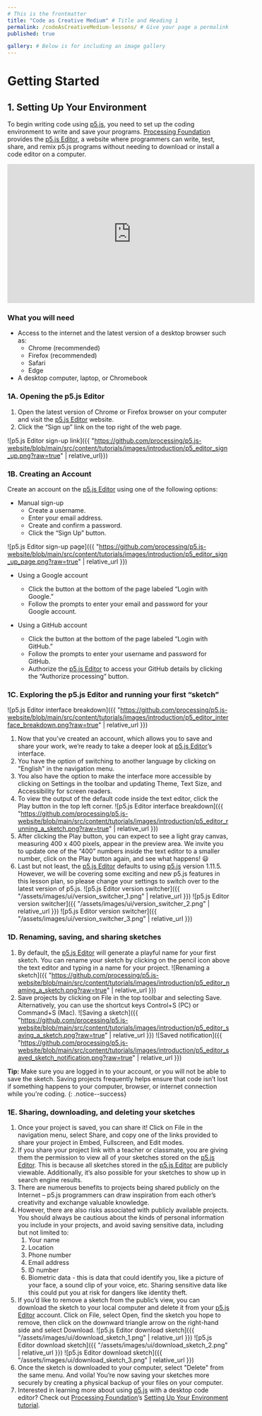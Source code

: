 ```yaml
---
# This is the frontmatter
title: "Code as Creative Medium" # Title and Heading 1
permalink: /codeAsCreativeMedium-lessons/ # Give your page a permalink
published: true

gallery: # Below is for including an image gallery
---
```


# Getting Started

## 1. Setting Up Your Environment

To begin writing code using [p5.js](https://p5js.org/), you need to set up the coding environment to write and save your programs. [Processing Foundation](https://processingfoundation.org/) provides the [p5.js Editor](https://editor.p5js.org/), a website where programmers can write, test, share, and remix p5.js programs without needing to download or install a code editor on a computer.

<iframe width="560" height="315" src="https://www.youtube.com/embed/MXs1cOlidWs?si=h8uilatDVzeLCl_a" title="YouTube video player" frameborder="0" allow="accelerometer; autoplay; clipboard-write; encrypted-media; gyroscope; picture-in-picture; web-share" referrerpolicy="strict-origin-when-cross-origin" allowfullscreen></iframe>

### What you will need

- Access to the internet and the latest version of a desktop browser such as:
  - Chrome (recommended)
  - Firefox (recommended)
  - Safari
  - Edge
- A desktop computer, laptop, or Chromebook

### 1A. Opening the p5.js Editor

1. Open the latest version of Chrome or Firefox browser on your computer and visit the [p5.js Editor](https://editor.p5js.org/) website.
1. Click the “Sign up” link on the top right of the web page.

![p5.js Editor sign-up link]({{ "https://github.com/processing/p5.js-website/blob/main/src/content/tutorials/images/introduction/p5_editor_sign_up.png?raw=true" | relative_url}})

### 1B. Creating an Account

Create an account on the [p5.js Editor](https://editor.p5js.org/) using one of the following options:

- Manual sign-up
  - Create a username.
  - Enter your email address.
  - Create and confirm a password.
  - Click the “Sign Up” button.

![p5.js Editor sign-up page]({{ "https://github.com/processing/p5.js-website/blob/main/src/content/tutorials/images/introduction/p5_editor_sign_up_page.png?raw=true" | relative_url }})

- Using a Google account

  - Click the button at the bottom of the page labeled “Login with Google.”
  - Follow the prompts to enter your email and password for your Google account.

- Using a GitHub account
  - Click the button at the bottom of the page labeled “Login with GitHub.”
  - Follow the prompts to enter your username and password for GitHub.
  - Authorize the [p5.js Editor](https://editor.p5js.org/) to access your GitHub details by clicking the “Authorize processing” button.

### 1C. Exploring the p5.js Editor and running your first “sketch”

![p5.js Editor interface breakdown]({{ "https://github.com/processing/p5.js-website/blob/main/src/content/tutorials/images/introduction/p5_editor_interface_breakdown.png?raw=true" | relative_url }})

1. Now that you’ve created an account, which allows you to save and share your work, we’re ready to take a deeper look at [p5.js Editor](https://editor.p5js.org/)’s interface.
1. You have the option of switching to another language by clicking on "English" in the navigation menu.
1. You also have the option to make the interface more accessible by clicking on Settings in the toolbar and updating Theme, Text Size, and Accessibility for screen readers.
1. To view the output of the default code inside the text editor, click the Play button in the top left corner. ![p5.js Editor interface breakdown]({{ "https://github.com/processing/p5.js-website/blob/main/src/content/tutorials/images/introduction/p5_editor_running_a_sketch.png?raw=true" | relative_url }})
1. After clicking the Play button, you can expect to see a light gray canvas, measuring 400 x 400 pixels, appear in the preview area. We invite you to update one of the “400” numbers inside the text editor to a smaller number, click on the Play button again, and see what happens! 😃
1. Last but not least, the [p5.js Editor](https://editor.p5js.org/) defaults to using [p5.js](https://p5js.org/) version 1.11.5. However, we will be covering some exciting and new p5.js features in this lesson plan, so please change your settings to switch over to the latest version of p5.js.
   ![p5.js Editor version switcher]({{ "/assets/images/ui/version_switcher_1.png" | relative_url }})
   ![p5.js Editor version switcher]({{ "/assets/images/ui/version_switcher_2.png" | relative_url }})
   ![p5.js Editor version switcher]({{ "/assets/images/ui/version_switcher_3.png" | relative_url }})

### 1D. Renaming, saving, and sharing sketches

1. By default, the [p5.js Editor](https://editor.p5js.org/) will generate a playful name for your first sketch. You can rename your sketch by clicking on the pencil icon above the text editor and typing in a name for your project. ![Renaming a sketch]({{ "https://github.com/processing/p5.js-website/blob/main/src/content/tutorials/images/introduction/p5_editor_naming_a_sketch.png?raw=true" | relative_url }})
1. Save projects by clicking on File in the top toolbar and selecting Save. Alternatively, you can use the shortcut keys Control+S (PC) or Command+S (Mac). ![Saving a sketch]({{ "https://github.com/processing/p5.js-website/blob/main/src/content/tutorials/images/introduction/p5_editor_saving_a_sketch.png?raw=true" | relative_url }}) ![Saved notification]({{ "https://github.com/processing/p5.js-website/blob/main/src/content/tutorials/images/introduction/p5_editor_saved_sketch_notification.png?raw=true" | relative_url }})

**Tip:** Make sure you are logged in to your account, or you will not be able to save the sketch. Saving projects frequently helps ensure that code isn’t lost if something happens to your computer, browser, or internet connection while you're coding.
{: .notice--success}

### 1E. Sharing, downloading, and deleting your sketches

1. Once your project is saved, you can share it! Click on File in the navigation menu, select Share, and copy one of the links provided to share your project in Embed, Fullscreen, and Edit modes.
1. If you share your project link with a teacher or classmate, you are giving them the permission to view all of your sketches stored on the [p5.js Editor](https://editor.p5js.org/). This is because all sketches stored in the [p5.js Editor](https://editor.p5js.org/) are publicly viewable. Additionally, it’s also possible for your sketches to show up in search engine results.
1. There are numerous benefits to projects being shared publicly on the Internet – p5.js programmers can draw inspiration from each other’s creativity and exchange valuable knowledge.
1. However, there are also risks associated with publicly available projects. You should always be cautious about the kinds of personal information you include in your projects, and avoid saving sensitive data, including but not limited to:
   1. Your name
   1. Location
   1. Phone number
   1. Email address
   1. ID number
   1. Biometric data - this is data that could identify you, like a picture of your face, a sound clip of your voice, etc. Sharing sensitive data like this could put you at risk for dangers like identity theft.
1. If you’d like to remove a sketch from the public’s view, you can download the sketch to your local computer and delete it from your [p5.js Editor](https://editor.p5js.org/) account. Click on File, select Open, find the sketch you hope to remove, then click on the downward triangle arrow on the right-hand side and select Download.
   ![p5.js Editor download sketch]({{ "/assets/images/ui/download_sketch_1.png" | relative_url }})
   ![p5.js Editor download sketch]({{ "/assets/images/ui/download_sketch_2.png" | relative_url }})
   ![p5.js Editor download sketch]({{ "/assets/images/ui/download_sketch_3.png" | relative_url }})
1. Once the sketch is downloaded to your computer, select "Delete" from the same menu. And voila! You’re now saving your sketches more securely by creating a physical backup of your files on your computer.
1. Interested in learning more about using [p5.js](https://p5js.org/) with a desktop code editor? Check out [Processing Foundation](https://processingfoundation.org/)’s [Setting Up Your Environment tutorial](https://p5js.org/tutorials/setting-up-your-environment/).
